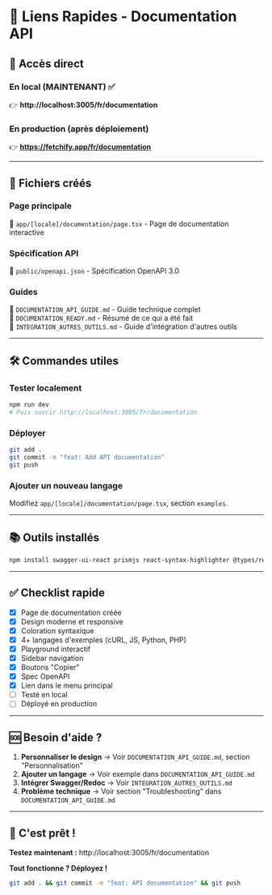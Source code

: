 # 🔗 Liens Rapides - Documentation API

## 🎯 Accès direct

### En local (MAINTENANT) ✅
👉 **http://localhost:3005/fr/documentation**

### En production (après déploiement)
👉 **https://fetchify.app/fr/documentation**

---

## 📁 Fichiers créés

### Page principale
📄 `app/[locale]/documentation/page.tsx` - Page de documentation interactive

### Spécification API
📄 `public/openapi.json` - Spécification OpenAPI 3.0

### Guides
📄 `DOCUMENTATION_API_GUIDE.md` - Guide technique complet  
📄 `DOCUMENTATION_READY.md` - Résumé de ce qui a été fait  
📄 `INTEGRATION_AUTRES_OUTILS.md` - Guide d'intégration d'autres outils  

---

## 🛠️ Commandes utiles

### Tester localement
```bash
npm run dev
# Puis ouvrir http://localhost:3005/fr/documentation
```

### Déployer
```bash
git add .
git commit -m "feat: Add API documentation"
git push
```

### Ajouter un nouveau langage
Modifiez `app/[locale]/documentation/page.tsx`, section `examples`.

---

## 📚 Outils installés

```bash
npm install swagger-ui-react prismjs react-syntax-highlighter @types/react-syntax-highlighter
```

---

## ✅ Checklist rapide

- [x] Page de documentation créée
- [x] Design moderne et responsive
- [x] Coloration syntaxique
- [x] 4+ langages d'exemples (cURL, JS, Python, PHP)
- [x] Playground interactif
- [x] Sidebar navigation
- [x] Boutons "Copier"
- [x] Spec OpenAPI
- [x] Lien dans le menu principal
- [ ] Testé en local
- [ ] Déployé en production

---

## 🆘 Besoin d'aide ?

1. **Personnaliser le design** → Voir `DOCUMENTATION_API_GUIDE.md`, section "Personnalisation"
2. **Ajouter un langage** → Voir exemple dans `DOCUMENTATION_API_GUIDE.md`
3. **Intégrer Swagger/Redoc** → Voir `INTEGRATION_AUTRES_OUTILS.md`
4. **Problème technique** → Voir section "Troubleshooting" dans `DOCUMENTATION_API_GUIDE.md`

---

## 🎉 C'est prêt !

**Testez maintenant :** http://localhost:3005/fr/documentation

**Tout fonctionne ? Déployez !**
```bash
git add . && git commit -m "feat: API documentation" && git push
```

